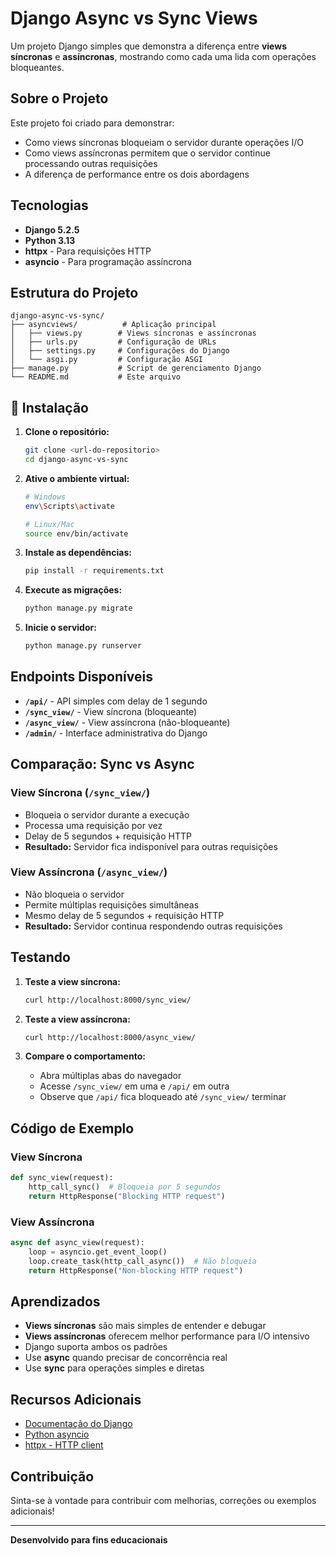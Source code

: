 # Django Async vs Sync Views

Um projeto Django simples que demonstra a diferença entre **views síncronas** e **assíncronas**, mostrando como cada uma lida com operações bloqueantes.

## Sobre o Projeto

Este projeto foi criado para demonstrar:
- Como views síncronas bloqueiam o servidor durante operações I/O
- Como views assíncronas permitem que o servidor continue processando outras requisições
- A diferença de performance entre os dois abordagens

## Tecnologias

- **Django 5.2.5**
- **Python 3.13**
- **httpx** - Para requisições HTTP
- **asyncio** - Para programação assíncrona

## Estrutura do Projeto

```
django-async-vs-sync/
├── asyncviews/          # Aplicação principal
│   ├── views.py        # Views síncronas e assíncronas
│   ├── urls.py         # Configuração de URLs
│   ├── settings.py     # Configurações do Django
│   └── asgi.py         # Configuração ASGI
├── manage.py           # Script de gerenciamento Django
└── README.md           # Este arquivo
```

## 🔧 Instalação

1. **Clone o repositório:**
   ```bash
   git clone <url-do-repositorio>
   cd django-async-vs-sync
   ```

2. **Ative o ambiente virtual:**
   ```bash
   # Windows
   env\Scripts\activate
   
   # Linux/Mac
   source env/bin/activate
   ```

3. **Instale as dependências:**
   ```bash
   pip install -r requirements.txt
   ```

4. **Execute as migrações:**
   ```bash
   python manage.py migrate
   ```

5. **Inicie o servidor:**
   ```bash
   python manage.py runserver
   ```

## Endpoints Disponíveis

- **`/api/`** - API simples com delay de 1 segundo
- **`/sync_view/`** - View síncrona (bloqueante)
- **`/async_view/`** - View assíncrona (não-bloqueante)
- **`/admin/`** - Interface administrativa do Django

## Comparação: Sync vs Async

### View Síncrona (`/sync_view/`)
- Bloqueia o servidor durante a execução
- Processa uma requisição por vez
- Delay de 5 segundos + requisição HTTP
- **Resultado:** Servidor fica indisponível para outras requisições

### View Assíncrona (`/async_view/`)
- Não bloqueia o servidor
- Permite múltiplas requisições simultâneas
- Mesmo delay de 5 segundos + requisição HTTP
- **Resultado:** Servidor continua respondendo outras requisições

## Testando

1. **Teste a view síncrona:**
   ```bash
   curl http://localhost:8000/sync_view/
   ```

2. **Teste a view assíncrona:**
   ```bash
   curl http://localhost:8000/async_view/
   ```

3. **Compare o comportamento:**
   - Abra múltiplas abas do navegador
   - Acesse `/sync_view/` em uma e `/api/` em outra
   - Observe que `/api/` fica bloqueado até `/sync_view/` terminar

## Código de Exemplo

### View Síncrona
```python
def sync_view(request):
    http_call_sync()  # Bloqueia por 5 segundos
    return HttpResponse("Blocking HTTP request")
```

### View Assíncrona
```python
async def async_view(request):
    loop = asyncio.get_event_loop()
    loop.create_task(http_call_async())  # Não bloqueia
    return HttpResponse("Non-blocking HTTP request")
```

## Aprendizados

- **Views síncronas** são mais simples de entender e debugar
- **Views assíncronas** oferecem melhor performance para I/O intensivo
- Django suporta ambos os padrões
- Use **async** quando precisar de concorrência real
- Use **sync** para operações simples e diretas

## Recursos Adicionais

- [Documentação do Django](https://docs.djangoproject.com/)
- [Python asyncio](https://docs.python.org/3/library/asyncio.html)
- [httpx - HTTP client](https://www.python-httpx.org/)

## Contribuição

Sinta-se à vontade para contribuir com melhorias, correções ou exemplos adicionais!

---

**Desenvolvido para fins educacionais**